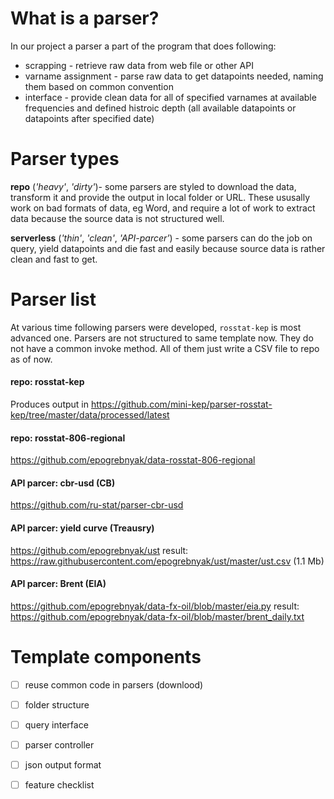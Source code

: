 What is a parser?
=================

In our project a parser a part of the program that does following:
 - scrapping - retrieve raw data from web file or other API
 - varname assignment - parse raw data to get datapoints needed, naming them based on common convention 
 - interface - provide clean data for all of specified varnames at available frequencies and defined histroic depth (all available datapoints or datapoints after specified date)
 
 
Parser types
============

**repo** (*'heavy'*, *'dirty'*)- some parsers are styled to download the data, transform it and provide the output in local folder or URL. These ususally work on bad formats of data, eg Word, and require a lot of work to extract data because the source data is not structured well. 

**serverless** (*'thin'*, *'clean'*, *'API-parcer'*) - some parsers can do the job on query, yield datapoints and die fast and easily because source data is rather clean and fast to get. 


Parser list
===========

At various time following parsers were developed, ```rosstat-kep``` is most advanced one. Parsers are not structured to same template now. They do not have a common invoke method. All of them just write a CSV file to repo as of now.

#### repo: rosstat-kep
Produces output in <https://github.com/mini-kep/parser-rosstat-kep/tree/master/data/processed/latest>

#### repo: rosstat-806-regional
<https://github.com/epogrebnyak/data-rosstat-806-regional>

#### API parcer: cbr-usd (CB)
<https://github.com/ru-stat/parser-cbr-usd>

#### API parcer: yield curve (Treausry)
<https://github.com/epogrebnyak/ust>
result: <https://raw.githubusercontent.com/epogrebnyak/ust/master/ust.csv> (1.1 Mb)

#### API parcer: Brent (EIA)
<https://github.com/epogrebnyak/data-fx-oil/blob/master/eia.py>
result: <https://github.com/epogrebnyak/data-fx-oil/blob/master/brent_daily.txt>


Template components
===================

- [ ] reuse common code in parsers (downlood)
- [ ] folder structure 
- [ ] query interface 
- [ ] parser controller 
- [ ] json output format 
- [ ] feature checklist

